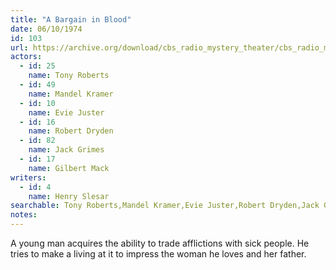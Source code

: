 ```yaml
---
title: "A Bargain in Blood"
date: 06/10/1974
id: 103
url: https://archive.org/download/cbs_radio_mystery_theater/cbs_radio_mystery_theater-0101-0150.zip/cbs_radio_mystery_theater-0101-0150%2Fcbsrmt_0103_a_bargain_in_blood.mp3
actors:  
  - id: 25
    name: Tony Roberts  
  - id: 49
    name: Mandel Kramer  
  - id: 10
    name: Evie Juster  
  - id: 16
    name: Robert Dryden  
  - id: 82
    name: Jack Grimes  
  - id: 17
    name: Gilbert Mack
writers:  
  - id: 4
    name: Henry Slesar
searchable: Tony Roberts,Mandel Kramer,Evie Juster,Robert Dryden,Jack Grimes,Gilbert Mack Henry Slesar
notes:  
---
```

A young man acquires the ability to trade afflictions with sick people. He tries to make a living at it to impress the woman he loves and her father.